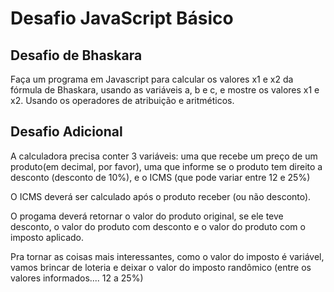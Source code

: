 # Desafio JavaScript Básico

## Desafio de Bhaskara
  Faça um programa em Javascript para calcular os valores x1 e x2 da fórmula de Bhaskara, usando as variáveis a, b e c, e mostre os valores x1 e x2. Usando os operadores de atribuição e aritméticos.

## Desafio Adicional
  A calculadora precisa conter 3 variáveis: uma que recebe um preço de um produto(em decimal, por favor), uma que informe se o produto tem direito a desconto (desconto de 10%), e o ICMS (que pode variar entre 12 e 25%)
 
  O ICMS deverá ser calculado após o produto receber (ou não desconto). 
 
  O progama deverá retornar o valor do produto original, se ele teve desconto, o valor do produto com desconto e o valor do produto com o imposto aplicado. 
 
  Pra tornar as coisas mais interessantes, como o valor do imposto é variável, vamos brincar de loteria e deixar o valor do imposto randômico (entre os valores informados.... 12 a 25%)
